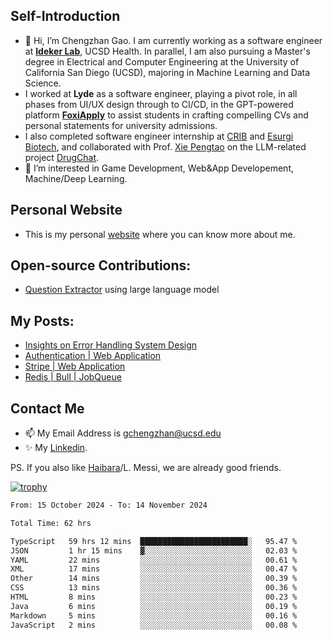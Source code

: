 ## Self-Introduction
- 👋 Hi, I’m Chengzhan Gao. I am currently working as a software engineer at **[Ideker Lab](https://idekerlab.ucsd.edu/)**, UCSD Health. In parallel, I am also pursuing a Master's degree in Electrical and Computer Engineering at the University of California San Diego (UCSD), majoring in Machine Learning and Data Science.
- I worked at **Lyde** as a software engineer, playing a pivot role, in all phases from UI/UX design through to CI/CD, in the GPT-powered platform **[FoxiApply](https://lyde.io)** to assist students in crafting compelling CVs and personal statements for university admissions.
- I also completed software engineer internship at [CRIB](https://apps.apple.com/us/app/crib-for-roommates/id6468918103?platform=iphone) and [Esurgi Biotech](https://myesurgi.com/), and collaborated with Prof. [Xie Pengtao](https://pengtaoxie.github.io/) on the LLM-related project [DrugChat](https://github.com/UCSD-AI4H/drugchat).
- 👀 I’m interested in Game Development, Web&App Developement, Machine/Deep Learning.

## Personal Website
-  This is my personal [website](https://gaochengzhan.netlify.app/) where you can know more about me.

## Open-source Contributions:
- [Question Extractor](https://github.com/nestordemeure/question_extractor) using large language model

## My Posts:
- [Insights on Error Handling System Design](https://gaochengzhan.netlify.app/post/error-handling/)
- [Authentication | Web Application](https://gaochengzhan.netlify.app/post/authentication/)
- [Stripe | Web Application](https://gaochengzhan.netlify.app/post/stripe/)
- [Redis | Bull | JobQueue](https://gaochengzhan.netlify.app/post/job-queue/)

## Contact Me
- 📫 My Email Address is gchengzhan@ucsd.edu
- ✨ My [Linkedin](https://www.linkedin.com/in/chengzhan-christoffel-gao/).

PS. If you also like [Haibara](https://www.detectiveconanworld.com/wiki/Ai_Haibara)/L. Messi, we are already good friends.

[![trophy](https://github-profile-trophy.vercel.app/?username=gaochengzhan&theme=flat&row=1&margin-w=12)](https://github.com/ryo-ma/github-profile-trophy)

<!--START_SECTION:waka-->

```txt
From: 15 October 2024 - To: 14 November 2024

Total Time: 62 hrs

TypeScript   59 hrs 12 mins  ████████████████████████░   95.47 %
JSON         1 hr 15 mins    ▓░░░░░░░░░░░░░░░░░░░░░░░░   02.03 %
YAML         22 mins         ░░░░░░░░░░░░░░░░░░░░░░░░░   00.61 %
XML          17 mins         ░░░░░░░░░░░░░░░░░░░░░░░░░   00.47 %
Other        14 mins         ░░░░░░░░░░░░░░░░░░░░░░░░░   00.39 %
CSS          13 mins         ░░░░░░░░░░░░░░░░░░░░░░░░░   00.36 %
HTML         8 mins          ░░░░░░░░░░░░░░░░░░░░░░░░░   00.23 %
Java         6 mins          ░░░░░░░░░░░░░░░░░░░░░░░░░   00.19 %
Markdown     5 mins          ░░░░░░░░░░░░░░░░░░░░░░░░░   00.16 %
JavaScript   2 mins          ░░░░░░░░░░░░░░░░░░░░░░░░░   00.08 %
```

<!--END_SECTION:waka-->

<!---
gaochengzhan/gaochengzhan is a ✨ special ✨ repository because its `README.md` (this file) appears on your GitHub profile.
You can click the Preview link to take a look at your changes.
--->
